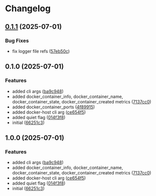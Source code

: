 # Changelog

## [0.1.1](https://github.com/H3rmt/docker-exporter/compare/v0.1.0...v0.1.1) (2025-07-01)


### Bug Fixes

* fix logger file refs ([57eb50c](https://github.com/H3rmt/docker-exporter/commit/57eb50c5621250d2b9e880c0ced41a4fe7a3976d))

## 0.1.0 (2025-07-01)


### Features

* added cli args ([ba9c948](https://github.com/H3rmt/docker-exporter/commit/ba9c948472c3aa550b1210d556385f121f848ce0))
* added docker_container_info, docker_container_name, docker_container_state, docker_container_created metrics ([7137cc0](https://github.com/H3rmt/docker-exporter/commit/7137cc0c4f99fd10584ad8b53e95e7f42d63eff1))
* added docker_container_ports ([4f89915](https://github.com/H3rmt/docker-exporter/commit/4f89915cb8f52ebf3bafbb20131119ed45120035))
* added docker-host cli arg ([ce654f5](https://github.com/H3rmt/docker-exporter/commit/ce654f59a86a4587190f56d4685308b4187f9e84))
* added quiet flag ([014f3f8](https://github.com/H3rmt/docker-exporter/commit/014f3f86387fb0828d4f17636b8fe859bae3bb23))
* initial ([66251c3](https://github.com/H3rmt/docker-exporter/commit/66251c3c0080b7f93968d8872cac41b4897710fd))

## 1.0.0 (2025-07-01)


### Features

* added cli args ([ba9c948](https://github.com/H3rmt/docker-exporter/commit/ba9c948472c3aa550b1210d556385f121f848ce0))
* added docker_container_info, docker_container_name, docker_container_state, docker_container_created metrics ([7137cc0](https://github.com/H3rmt/docker-exporter/commit/7137cc0c4f99fd10584ad8b53e95e7f42d63eff1))
* added docker-host cli arg ([ce654f5](https://github.com/H3rmt/docker-exporter/commit/ce654f59a86a4587190f56d4685308b4187f9e84))
* added quiet flag ([014f3f8](https://github.com/H3rmt/docker-exporter/commit/014f3f86387fb0828d4f17636b8fe859bae3bb23))
* initial ([66251c3](https://github.com/H3rmt/docker-exporter/commit/66251c3c0080b7f93968d8872cac41b4897710fd))
